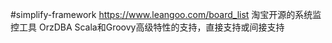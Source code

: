 #simplify-framework
https://www.leangoo.com/board_list
淘宝开源的系统监控工具 OrzDBA
Scala和Groovy高级特性的支持，直接支持或间接支持